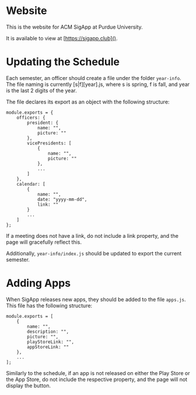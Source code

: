 # Website
This is the website for ACM SigApp at Purdue University.

It is available to view at [https://sigapp.club]().

# Updating the Schedule
Each semester, an officer should create a file under the folder `year-info`.
The file naming is currently [s|f][year].js, where s is spring, f is fall, 
and year is the last 2 digits of the year.

The file declares its export as an object with the following structure:

    module.exports = {
        officers: {
            president: {
                name: "",
                picture: ""
            },
            vicePresidents: [
                {
                    name: "",
                    picture: ""
                },
                ...
            ]
        },
        calendar: [
            {
                name: "",
                date: "yyyy-mm-dd",
                link: ""
            }
            ...
        ]
    };
    
 
  
If a meeting does not have a link, do not include a link property, 
and the page will gracefully reflect this.

Additionally, `year-info/index.js` should be updated to export the 
current semester.

# Adding Apps
When SigApp releases new apps, they should be added to the file `apps.js`. 
This file has the following structure:

    module.exports = [
        {
            name: "",
            description: "",
            picture: "",
            playStoreLink: "",
            appStoreLink: ""
        },
        ...
    ];
    
Similarly to the schedule, if an app is not released on either the Play Store
or the App Store, do not include the respective property, and the page will
not display the button.
